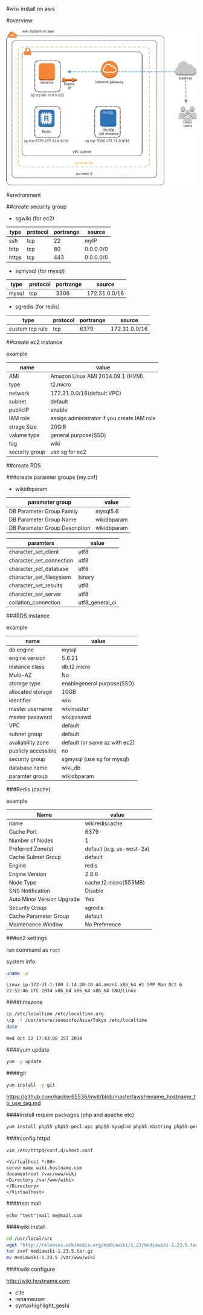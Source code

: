#wiki install on aws

#overview

![wiki structure on aws](https://raw.githubusercontent.com/hacker65536/myit/master/images/wikisystemonaws.png "wikisystem on aws")

#environment

##create security group

- sgwiki (for ec2)

| type  | protocol | portrange | source    |
|-------|----------|-----------|-----------|
| ssh   | tcp      | 22        | myIP      |
| http  | tcp      | 80        | 0.0.0.0/0 |
| https | tcp      | 443       | 0.0.0.0/0 |

- sgmysql (for mysql)

| type  | protocol | portrange | source        |
|-------|----------|-----------|---------------|
| mysql | tcp      | 3306      | 172.31.0.0/16 |

- sgredis (for redis)

| type            | protocol | portrange | source        |
|-----------------|----------|-----------|---------------|
| custom tcp rule | tcp      | 6379      | 172.31.0.0/16 |

##create ec2 instance

example

| name           | value                                       |
|----------------|---------------------------------------------|
| AMI            | Amazon Linux AMI 2014.09.1 (HVM)            |
| type           | t2.micro                                    |
| network        | 172.31.0.0/16(default VPC)                  |
| subnet         | default                                     |
| publicIP       | enable                                      |
| IAM role       | assign administrator if you create IAM role |
| strage Size    | 20GiB                                       |
| valume type    | general purpose(SSD)                        |
| tag            | wiki                                        |
| security group | use sg for ec2                              |


##create RDS

###create paramter groups (my.cnf)

- wikidbparam

| parameter group                | value       |
|--------------------------------|-------------|
| DB Parameter Group Family      | mysql5.6    |
| DB Parameter Group Name        | wikidbparam |
| DB Parameter Group Description | wikidbparam |


| paramters                | value           |
|--------------------------|-----------------|
| character_set_client     | utf8            |
| character_set_connection | utf8            |
| character_set_database   | utf8            |
| character_set_filesystem | binary          |
| character_set_results    | utf8            |
| character_set_server     | utf8            |
| collation_connection     | utf8_general_ci |


###RDS instance

example

| name                | value                         |
|---------------------|-------------------------------|
| db engine           | mysql                         |
| engine version      | 5.6.21                        |
| instance class      | db.t2.micro                   |
| Multi-AZ            | No                            |
| storage type        | enablegeneral purpose(SSD)    |
| allocated storage   | 10GB                          |
| identifier          | wiki                          |
| master username     | wikimaster                    |
| master password     | wikipasswd                    |
| VPC                 | default                       |
| subnet group        | default                       |
| avaliability zone   | default (or same az with ec2) |
| publicly accessible | no                            |
| security group      | sgmysql (use sg for mysql)    |
| database name       | wiki_db                       |
| paramter group      | wikidbparam                   |


###Redis (cache)

example

| Name                       | value                     |
|----------------------------|---------------------------|
| name                       | wikirediscache            |
| Cache Port                 | 6379                      |
| Number of Nodes            | 1                         |
| Preferred Zone(s)          | default (e.g. us-west-2a) |
| Cache Subnet Group         | default                   |
| Engine                     | redis                     |
| Engine Version             | 2.8.6                     |
| Node Type                  | cache.t2.micro(555MB)     |
| SNS Notification           | Disable                   |
| Auto Minor Version Upgrade | Yes                       |
| Security Group             | sgredis                   |
| Cache Parameter Group      | default                   |
| Maintenance Window         | No Preference             |


###ec2 settings

run command as `root`

system info
```bash
uname -a
```

    Linux ip-172-31-1-100 3.14.20-20.44.amzn1.x86_64 #1 SMP Mon Oct 6 22:52:46 UTC 2014 x86_64 x86_64 x86_64 GNU/Linux


####timezone
```bash
cp /etc/localtime /etc/localtime.org
\cp -f /usr/share/zoneinfo/Asia/Tokyo /etc/localtime
date
```

    Wed Oct 22 17:43:08 JST 2014

####yum update
```bash
yum -y update
```

####git
```bash
yum install -y git
```

https://github.com/hacker65536/myit/blob/master/aws/rename_hostname_to_use_tag.md

####install require packages (php and apache etc)
```bash
yum install php55 php55-pecl-apc php55-mysqlnd php55-mbstring php55-pecl-imagick php55-intl mysql postfix
```

####config httpd

`vim /etc/httpd/conf.d/vhost.conf`

```
<Virtualhost *:80>
servername wiki.hostname.com
documentroot /var/www/wiki
<Directory /var/www/wiki>
</Directory>
</Virtualhost>
```

####test mail

`echo "test"|mail me@mail.com`

####wiki install
```bash
cd /usr/local/src
wget "http://releases.wikimedia.org/mediawiki/1.23/mediawiki-1.23.5.tar.gz"
tar zxvf mediawiki-1.23.5.tar.gz
mv mediawiki-1.23.5 /var/www/wiki
```

####wiki configure

http://wiki.hostname.com

- cite
- renameuser
- syntaxhighlight_geshi
